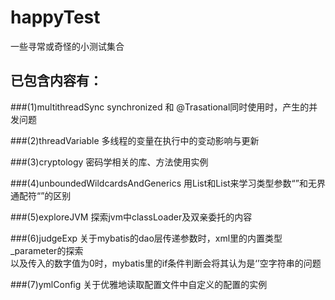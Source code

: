 # happyTest
一些寻常或奇怪的小测试集合

## 已包含内容有：

###(1)multithreadSync
synchronized 和 @Trasational同时使用时，产生的并发问题

###(2)threadVariable
多线程的变量在执行中的变动影响与更新

###(3)cryptology
密码学相关的库、方法使用实例

###(4)unboundedWildcardsAndGenerics
用List<?>和List<T>来学习类型参数“<T>”和无界通配符“<?>”的区别

###(5)exploreJVM
探索jvm中classLoader及双亲委托的内容

###(6)judgeExp
关于mybatis的dao层传递参数时，xml里的内置类型_parameter的探索 \
以及传入的数字值为0时，mybatis里的if条件判断会将其认为是‘’空字符串的问题

###(7)ymlConfig
关于优雅地读取配置文件中自定义的配置的实例

